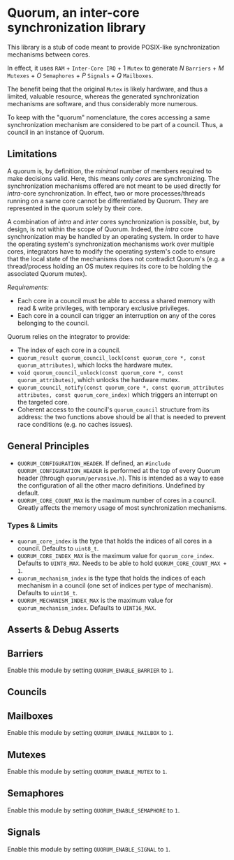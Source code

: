 # Quorum, an inter-core synchronization library

This library is a stub of code meant to provide POSIX-like synchronization
mechanisms between cores.

In effect, it uses `RAM` + `Inter-Core IRQ` + 1 `Mutex` to generate _N_
`Barriers` + _M_ `Mutexes` + _O_ `Semaphores` + _P_ `Signals` +
_Q_ `Mailboxes`.

The benefit being that the original `Mutex` is likely hardware, and thus a
limited, valuable resource, whereas the generated synchronization mechanisms
are software, and thus considerably more numerous.

To keep with the "quorum" nomenclature, the cores accessing a same
synchronization mechanism are considered to be part of a council. Thus, a
council in an instance of Quorum.

## Limitations
A quorum is, by definition, the _minimal_ number of members required to make
decisions valid. Here, this means only _cores_ are synchronizing. The
synchronization mechanisms offered are not meant to be used directly for
_intra_-core synchronization. In effect, two or more processes/threads running
on a same core cannot be differentiated by Quorum. They are represented in the
quorum solely by their core.

A combination of _intra_ and _inter_ cores synchronization is possible, but, by
design, is not within the scope of Quorum. Indeed, the _intra_ core
synchronization may be handled by an operating system. In order to have the
operating system's synchronization mechanisms work over multiple cores,
integrators have to modify the operating system's code to ensure that the local
state of the mechanisms does not contradict Quorum's (e.g. a thread/process
holding an OS mutex requires its core to be holding the associated Quorum
mutex).

*Requirements:*
- Each core in a council must be able to access a shared memory with read &
  write privileges, with temporary exclusive privileges.
- Each core in a council can trigger an interruption on any of the cores
  belonging to the council.

Quorum relies on the integrator to provide:
- The index of each core in a council.
-  `quorum_result quorum_council_lock(const quorum_core *, const quorum_attributes)`, which locks the hardware mutex.
-  `void quorum_council_unlock(const quorum_core *, const quorum_attributes)`, which unlocks the hardware mutex.
- `quorum_council_notify(const quorum_core *, const quorum_attributes attributes, const quorum_core_index)` which triggers an interrupt on the targeted core.
- Coherent access to the council's `quorum_council` structure from its address: the two functions above should be all that is needed to prevent race conditions (e.g. no caches issues).


## General Principles

- `QUORUM_CONFIGURATION_HEADER`. If defined, an `#include
  QUORUM_CONFIGURATION_HEADER` is performed at the top of every Quorum header
  (through `quorum/pervasive.h`). This is intended as a way to ease the
  configuration of all the other macro definitions. Undefined by default.
- `QUORUM_CORE_COUNT_MAX` is the maximum number of cores in a council. Greatly
  affects the memory usage of most synchronization mechanisms.

### Types & Limits
- `quorum_core_index` is the type that holds the indices of all cores in a
  council. Defaults to `uint8_t`.
- `QUORUM_CORE_INDEX_MAX` is the maximum value for `quorum_core_index`. Defaults
  to `UINT8_MAX`. Needs to be able to hold `QUORUM_CORE_COUNT_MAX + 1`.
- `quorum_mechanism_index` is the type that holds the indices of each mechanism
  in a council (one set of indices per type of mechanism). Defaults to
  `uint16_t`.
- `QUORUM_MECHANISM_INDEX_MAX` is the maximum value for
  `quorum_mechanism_index`. Defaults to `UINT16_MAX`.

## Asserts & Debug Asserts

## Barriers
Enable this module by setting `QUORUM_ENABLE_BARRIER` to `1`.

## Councils

## Mailboxes
Enable this module by setting `QUORUM_ENABLE_MAILBOX` to `1`.

## Mutexes
Enable this module by setting `QUORUM_ENABLE_MUTEX` to `1`.

## Semaphores
Enable this module by setting `QUORUM_ENABLE_SEMAPHORE` to `1`.

## Signals
Enable this module by setting `QUORUM_ENABLE_SIGNAL` to `1`.
